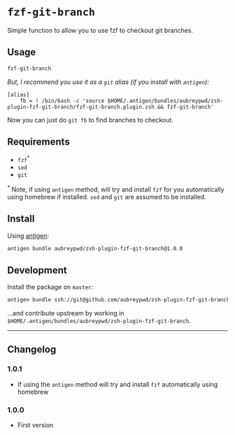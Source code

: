 # `fzf-git-branch`

Simple function to allow you to use fzf to checkout git branches. 

## Usage

```bash
fzf-git-branch
```

_But, I recommend you use it as a `git` alias (if you install with `antigen`):_

```
[alias]
	fb = ! /bin/bash -c 'source $HOME/.antigen/bundles/aubreypwd/zsh-plugin-fzf-git-branch/fzf-git-branch.plugin.zsh && fzf-git-branch'
```

Now you can just do `git fb` to find branches to checkout.

## Requirements

- `fzf`<sup>*</sup>
- `sed`
- `git`

<sup>*</sup> Note, if using `antigen` method, will try and install `fzf` for you automatically using homebrew if installed. `sed` and `git` are assumed to be installed.

## Install

Using [antigen](https://github.com/zsh-users/antigen):

```bash
antigen bundle aubreypwd/zsh-plugin-fzf-git-branch@1.0.0
```

## Development

Install the package on `master`:

```bash
antigen bundle ssh://git@github.com/aubreypwd/zsh-plugin-fzf-git-branch
```

...and contribute upstream by working in `$HOME/.antigen/bundles/aubreypwd/zsh-plugin-fzf-git-branch`.

---

## Changelog

### 1.0.1

- If using the `antigen` method will try and install `fzf` automatically using homebrew

### 1.0.0

- First version

